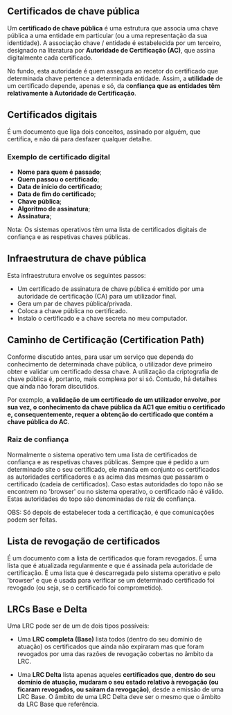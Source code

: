 ## Certificados de chave pública
Um **certificado de chave pública** é uma estrutura que associa uma chave pública a uma entidade em particular (ou a uma representação da sua identidade). A associação chave / entidade é estabelecida por um terceiro, designado na literatura por **Autoridade de Certificação (AC)**, que assina digitalmente cada certificado.

No fundo, esta autoridade é quem assegura ao recetor do certificado que determinada chave pertence a determinada entidade. Assim, a **utilidade** de um certificado depende, apenas e só, da c**onfiança que as entidades têm relativamente à Autoridade de Certificação**.

## Certificados digitais
É um documento que liga dois conceitos, assinado por alguém, que certifica, e não dá para desfazer qualquer detalhe.

### Exemplo de certificado digital
  - **Nome para quem é passado**;
  - **Quem passou o certificado**;
  - **Data de início do certificado**;
  - **Data de fim do certificado**;
  - **Chave pública**;
  - **Algoritmo de assinatura**;
  - **Assinatura**;

Nota: Os sistemas operativos têm uma lista de certificados digitais de confiança e as respetivas chaves públicas.

## Infraestrutura de chave pública

Esta infraestrutura envolve os seguintes passos:
 - Um certificado de assinatura de chave pública é emitido por uma autoridade de certificação (CA) para um utilizador final.
 - Gera um par de chaves pública/privada.
 - Coloca a chave pública no certificado.
 - Instalo o certificado e a chave secreta no meu computador.

## Caminho de Certificação (Certification Path)

Conforme discutido antes, para usar um serviço que dependa do conhecimento de determinada chave pública,
o utilizador deve primeiro obter e validar um certificado dessa chave. A utilização da criptografia de chave pública é, portanto, mais complexa por si só. Contudo, há detalhes que ainda não foram discutidos.

Por exemplo, **a validação de um certificado de um utilizador envolve, por sua vez, o conhecimento da chave pública da AC1 que emitiu o certificado e, consequentemente, requer a obtenção do certificado que contém a chave pública do AC**.

### Raiz de confiança

Normalmente o sistema operativo tem uma lista de certificados de confiança e as respetivas chaves públicas. Sempre que é pedido a um determinado site o seu certificado, ele manda em conjunto os certificados as autoridades certificadores e as acima das mesmas que passaram o certificado (cadeia de certificados). Caso estas autoridades do topo não se encontrem no 'browser' ou no sistema operativo, o certificado não é válido. Estas autoridades do topo são denominadas de raiz de confiança.

OBS: Só depois de estabelecer toda a certificação, é que comunicações podem ser feitas.

## Lista de revogação de certificados

É um documento com a lista de certificados que foram revogados. É uma lista que é atualizada regularmente e que é assinada pela autoridade de certificação. É uma lista que é descarregada pelo sistema operativo e pelo 'browser' e que é usada para verificar se um determinado certificado foi revogado (ou seja, se o certificado foi comprometido).

##  LRCs Base e Delta
Uma LRC pode ser de um de dois tipos possíveis:

 - Uma **LRC completa (Base)** lista todos (dentro do seu domínio de atuação) os certificados que ainda não expiraram mas que foram revogados por uma das razões de revogação cobertas no âmbito da LRC.

 - Uma **LRC Delta** lista apenas aqueles **certificados que, dentro do seu domínio de atuação, mudaram o seu estado relativo à revogação (ou ficaram revogados, ou saíram da revogação)**, desde a emissão de uma LRC Base. O âmbito de uma LRC Delta deve ser o mesmo que o âmbito da LRC Base que referência.